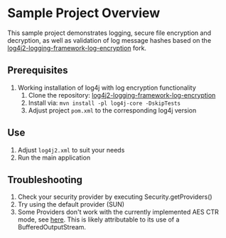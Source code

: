 # Sample Project Overview

This sample project demonstrates logging, secure file encryption and decryption, as well as validation of log message hashes based on the [log4j2-logging-framework-log-encryption](https://github.com/thomas-kh-tran/logging-log4j2-log-encryption) fork.

## Prerequisites

1. Working installation of log4j with log encryption functionality
   1. Clone the repository: [log4j2-logging-framework-log-encryption](https://github.com/thomas-kh-tran/logging-log4j2-log-encryption)
   2. Install via: `mvn install -pl log4j-core -DskipTests`
   3. Adjust project `pom.xml` to the corresponding log4j version

## Use

1. Adjust `log4j2.xml` to suit your needs
2. Run the main application

## Troubleshooting

1. Check your security provider by executing Security.getProviders() 
2. Try using the default provider (SUN)
3. Some Providers don't work with the currently implemented AES CTR mode,
 see [here](https://stackoverflow.com/questions/16292694/simulating-a-stream-cipher-with-aes-ctr).
 This is likely attributable to its use of a BufferedOutputStream.
